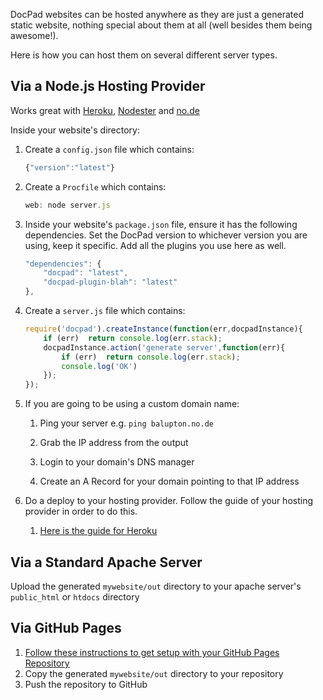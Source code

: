 DocPad websites can be hosted anywhere as they are just a generated static website, nothing special about them at all (well besides them being awesome!).

Here is how you can host them on several different server types.


## Via a Node.js Hosting Provider

Works great with [Heroku](http://www.heroku.com/), [Nodester](http://nodester.com/) and [no.de](http://no.de/)

Inside your website's directory:

1. Create a `config.json` file which contains:

	``` javascript
	{"version":"latest"}
	```

1. Create a `Procfile` which contains:

	``` javascript
	web: node server.js
	```

1. Inside your website's `package.json` file, ensure it has the following dependencies. Set the DocPad version to whichever version you are using, keep it specific. Add all the plugins you use here as well.

	``` javascript
	"dependencies": {
		"docpad": "latest",
		"docpad-plugin-blah": "latest"
	},
	```

1. Create a `server.js` file which contains:

	``` javascript
	require('docpad').createInstance(function(err,docpadInstance){
		if (err)  return console.log(err.stack);
		docpadInstance.action('generate server',function(err){
			if (err)  return console.log(err.stack);
			console.log('OK')
		});
	});
	```

1. If you are going to be using a custom domain name:

	1. Ping your server e.g. `ping balupton.no.de`

	1. Grab the IP address from the output

	1. Login to your domain's DNS manager

	1. Create an A Record for your domain pointing to that IP address

1. Do a deploy to your hosting provider. Follow the guide of your hosting provider in order to do this.

	1. [Here is the guide for Heroku](http://devcenter.heroku.com/articles/node-js)





## Via a Standard Apache Server

Upload the generated `mywebsite/out` directory to your apache server's `public_html` or `htdocs` directory



## Via GitHub Pages

1. [Follow these instructions to get setup with your GitHub Pages Repository](https://github.com/blog/272-github-pages)
2. Copy the generated `mywebsite/out` directory to your repository
3. Push the repository to GitHub